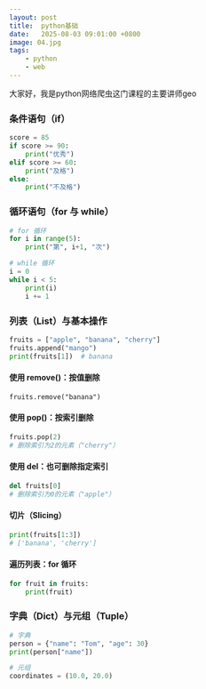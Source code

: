 ```yaml
---
layout: post
title:  python基础
date:   2025-08-03 09:01:00 +0800
image: 04.jpg
tags: 
    - python
    - web
---
```


大家好，我是python网络爬虫这门课程的主要讲师geo

### 条件语句（if）

```python
score = 85
if score >= 90:
    print("优秀")
elif score >= 60:
    print("及格")
else:
    print("不及格")
```

### 循环语句（for 与 while）

```python
# for 循环
for i in range(5):
    print("第", i+1, "次")

# while 循环
i = 0
while i < 5:
    print(i)
    i += 1
```

### 列表（List）与基本操作

```python
fruits = ["apple", "banana", "cherry"]
fruits.append("mango")
print(fruits[1])  # banana
```

#### 使用 remove()：按值删除

```
fruits.remove("banana")
```

#### 使用 pop()：按索引删除

```py
fruits.pop(2)
# 删除索引为2的元素（"cherry"）
```

#### 使用 del：也可删除指定索引

```py
del fruits[0]
# 删除索引为0的元素（"apple"）
```

#### 切片（Slicing）

```py
print(fruits[1:3])
# ['banana', 'cherry']
```

#### 遍历列表：for 循环

```py
for fruit in fruits:
    print(fruit)
```

### 字典（Dict）与元组（Tuple）

```python
# 字典
person = {"name": "Tom", "age": 30}
print(person["name"])

# 元组
coordinates = (10.0, 20.0)
```